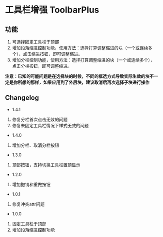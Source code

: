 # 工具栏增强 ToolbarPlus

## 功能
1. 可选择固定工具栏于顶部
2. 增加段落缩进控制功能，使用方法：选择打算调整缩进的块（一个或连续多个），点击缩进按钮，即可调整缩进。
3. 增加分栏控制功能，使用方法：选择打算调整缩进的块（一个或连续多个），点击分栏按钮，即可调整缩进。

**注意：已知的可能问题是在选择块的时候，不同的框选方式导致实际生效的块不一定是你所想的那样，如果应用到了外层块，建议取消后再次选择子块进行操作**

## Changelog
+ 1.4.1
1. 修复分栏首次点击无效的问题
2. 修复未固定工具栏情况下样式无效的问题

+ 1.4.0
1. 增加分栏、取消分栏按钮

+ 1.3.0
1. 顶部按钮，支持切换工具栏置顶显示

+ 1.2.0
1. 增加撤销和重做按钮

+ 1.0.1
1. 修复冲突attr问题

+ 1.0.0
1. 固定工具栏于顶部
2. 增加段落缩进控制功能
